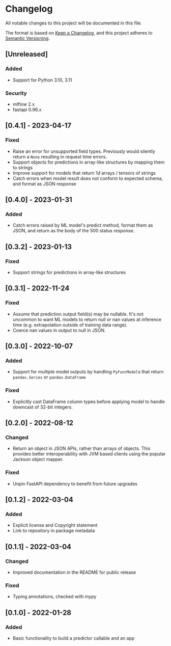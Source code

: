 # Changelog
All notable changes to this project will be documented in this file.

The format is based on [Keep a Changelog](https://keepachangelog.com/en/1.0.0/),
and this project adheres to [Semantic Versioning](https://semver.org/spec/v2.0.0.html).

## [Unreleased]
### Added
- Support for Python 3.10, 3.11

### Security
- mlflow 2.x
- fastapi 0.96.x

## [0.4.1] - 2023-04-17
### Fixed
- Raise an error for unsupported field types. Previously would silently return a `None` resulting in request time errors.
- Support objects for predictions in array-like structures by mapping them to strings
- Improve support for models that return 1d arrays / tensors of strings
- Catch errors when model result does not conform to expected schema, and format as JSON response

## [0.4.0] - 2023-01-31
### Added
- Catch errors raised by ML model's predict method, format them as JSON, and return as the body of the 500 status response.

## [0.3.2] - 2023-01-13
### Fixed
- Support strings for predictions in array-like structures

## [0.3.1] - 2022-11-24
### Fixed
- Assume that prediction output field(s) may be nullable. It's not uncommon to want ML models to return null or nan values at inference time (e.g. extrapolation outside of training data range).
- Coerce nan values in output to null in JSON.

## [0.3.0] - 2022-10-07
### Added
- Support for multiple model outputs by handling `PyFuncModel`s that return `pandas.Series` or `pandas.DataFrame`

### Fixed
- Explicitly cast DataFrame column types before applying model to handle downcast of 32-bit integers.

## [0.2.0] - 2022-08-12
### Changed
- Return an object in JSON APIs, rather than arrays of objects. This provides better interoperability with JVM based clients using the popular Jackson object mapper.

### Fixed
- Unpin FastAPI dependency to benefit from future upgrades

## [0.1.2] - 2022-03-04
### Added
- Explicit license and Copyright statement
- Link to repository in package metadata

## [0.1.1] - 2022-03-04
### Changed
- Improved documentation in the README for public release

### Fixed
- Typing annotations, checked with mypy 

## [0.1.0] - 2022-01-28
### Added
- Basic functionality to build a predictor callable and an app
